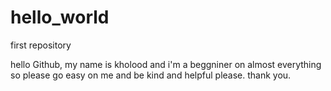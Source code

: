 # hello_world
first repository

hello Github, my name is kholood and i'm a beggniner on almost everything so please go easy on me and be kind and helpful please.
thank you.
